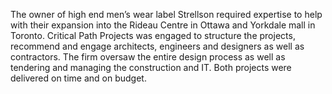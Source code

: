 The owner of high end men’s wear label Strellson required expertise to help with their expansion into the Rideau Centre in Ottawa and Yorkdale mall in Toronto.  Critical Path Projects was engaged to structure the projects, recommend and engage architects, engineers and designers as well as contractors. The firm oversaw the entire design process as well as tendering and managing the construction and IT. Both projects were delivered on time and on budget.

